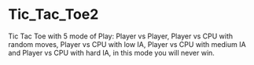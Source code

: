 # Tic_Tac_Toe2
Tic Tac Toe with 5 mode of Play:
Player vs Player, Player vs CPU with random moves, Player vs CPU with low IA,
Player vs CPU with medium IA and Player vs CPU with hard IA, in this mode you will never win.
